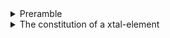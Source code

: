 
<details>
    <summary>Preramble</summary>

When, in the Course of web development, it becomes necessary to migrate to a new way of building and connecting components together, and to dissolve the tight coupling which has heretofore made this far more difficult than what developers should be entitled to, a decent respect for the excellent, opinionated Web Component Libraries that already exist, impels a lengthy explanation of the Separation of Concern approach xtal-element assumes to solve this well, and why this requires the introduction of yet another web component helper library, and so we declaratively describe the Nature of this Separation.

We hold these truths to be self-evident, after bumbling around for months and months:

<details>
    <summary>1.  All UI Libraries Are Created Equal</summary>

The great thing about web components is that little web components built with tagged template literals can connect with little web components built with Elm, and web components will be judged by the content they provide, rather than superficial internal technical library choices. 

For example, an interesting debate that has existed for a number of years has been between OOP vs functional programming.  Efforts to "embrace the duality paradox" like Scala and F# always appealed to me.  In the realm of UI development, this has been an interesting dichotomy to follow.  Traditionally, JavaScript was a unique (?) "function first" language, which seemingly [inspired some envy / second guessing](https://www.joelonsoftware.com/2006/08/01/can-your-programming-language-do-this/) from the [everything is a class class of developers](https://www.quora.com/Why-does-everything-have-to-be-in-a-class-in-Java?share=1).  The introduction of classes into JavaScript has been met with some healthy skepticism.  The "hooks" initiative adds an interesting twist to the debate, and might strike the right balance for some types of components.  Evidently, the result has been less boilerplate code, which can only be good.  Perhaps the learning curve is lower as well, and that's great.

xtal-element takes the view that classes are a great addition to the JavaScript language, even if they don't solve every issue perfectly.  Some points raised by the React team do hit home with me regarding classes.  

<details>
    <summary>My personal journey with classes</summary>

Speaking personally, I came from an academic (mathematical) background, and functions felt much more natural to me.  Yes, I saw the need for namespaced functions, and having the ability to hold data structures with nested sub-structures.  But the way people gushed about *combining these two things into one entity* simply left me scratching my head.  The examples I would read were c++ books that would start with Giraffes and Dogs, and then jump into describing how to create a Windows window, and I would get lost about 5 pages in.  Visual Basic (originally codenamed ["Thunder"](http://www.forestmoon.com/birthofvb/birthofvb.html), maybe because of its emphasis on making it easy to respond to events?), in contrast, simply required an animated gif to explain, and it didn't even use classes originally!   I simply didn't see the appeal of classes, until the day I joined an actual software company, and worked with problems centered around database tables, with customers, employees, transactions.  Finally, the lightbulb lit in my mind.  I can certainly see why a new developer would also question the need to learn the subtleties of classes just to wire a button to a textbox.  Add to that the subtleties of "this" and the syntax is a little clunkier (new class()).doFunction()...  )

Yes, I did think quite a bit about the question, and playing around a bit, before landing on the current approach that this library uses / encourages.

I think one factor that needs to be considered when weighing the pro's and con's between classes and functions for defining components, is another duality paradox:  the "à la carte vs. buffet duality paradox."

Are we:

1.  Creating, with tender loving care, a component meant to have a minimum footprint, while being highly reusable, leverageable in multiple frameworks / no frameworks, loading synchronously / asynchronously, bundled / not bundled, etc?
2.  Engaging in RAD-style creation of a local component only to be used in a specific way by one application or one component?

xtal-element is a bit more biased towards the former, but strives not to sacrifice the second goal as much as possible.  Judge for yourself, I guess.

So xtal-element encourages use of classes in a way that might avoid some of the pitfalls, while benefitting from the really nice features of classes, namely:

1.  Support for easily tweaking one custom element with another (method overriding).
2.  Taking advantage of the nice way classes can help organize data and functionality together.
    
</details> <!-- Personal Journey -->

</details> <!-- All Ui Libraries Equal -->

<details>
    <summary>2.  Content coming from the server is entitled to be displayed, free from client-side JavaScript meddling, as long as it best represents what the user wants to view.</summary>

[WIP]:

This is a tricky one.  What is absolutely clear is we want to keep the number of renders low (and changes made during a render to be as minimal as possible).

xtal-element is fully committed to providing support for server side rendering, based on static html files containing binding instructions that is compatible with streaming solutions like Cloudflares HTMLRewriting, but also compatible with client-side rendering using DOM API's.  So this raises a number of scenarios an xtal-element needs to consider.

Some of the scenarios listed below can happen in combination, some are mutually exclusive.  It would make for a complex Venn diagram:


1.  No server-side rendering.  Server only creates an instance of the tag, and sets some attributes.
2.  Server-side rendering, but limited to pasting in the ShadowDOM defined in the static html file, without any attempt to do any of the binding defined within, of which there are some beyond slot mapping.
3.  Server-side rendering, but the ShadowDOM requires no dynamic adjustments.
4.  A full-blown server-side rendering solution of only one initial instance, complete with applying the binding instructions. 
5.  A full-blown server-side rendering solution of all instances of the component.
6.  The full state needed for rendering is provided as a combination of JSON-serialized attributes and light children.
7.  Less than the full state is defined within the geographical boundaries of the element.  Instead, some separate elements (sibling or parent) are used to integrate part of the state, including non-JSON serializable settings.

Only scenarios 3, 4 (first instance) and 5 do not require an initial render on the client-side.  We need a way for the server to indicate this clearly to the client side instance.

Scenario 7 makes things complicated, as it becomes difficult to know *when* to do the first render.  The safe thing would be rerender each time pieces of the state are passed in.  But that isn't optimal.  This is the use-case that is central to the defer-hydration proposal (I think).


</details>

<details>
    <summary>3.  JSON and HTML Modules will land on Planet Earth someday</summary>

xtal-element subscribes to the [rule of least power philosophy](https://www.w3.org/2001/tag/doc/leastPower.html).  It is designed as a natural segue into declarative custom elements.  As much logic as possible is made truly declarative with JSON.  It even encourages developers to apply a little extra ceremony to demonstrate commitment to true declarative syntax, separating settings that are JSON serializable from those that are not (such as function / class references).  While the developer can still use the easier to edit typescript / javascript when configuring web components, the xtal-element encourages us to utilize JSON imports, and gain from lower parsing times, and perhaps more low-risk / ui-driven development.

</details>

<details>
    <summary>4.  This is FROOP</summary>

  
xtal-element embraces the duality paradox between Functional and OOP by following a pattern we shall refer to as FROOP:  Functional reactive object-oriented preening.

Properties are entirely defined and configured via JSON-serializable configurations.  The properties are there on the custom element prototype, but they are created dynamically by the trans-render / xtal-element library from the configurations provided by the developer.

Should decorators ever reach stage 3, they will also be supported.

This configuration is extended by trans-render's/xtal-element's "FROOP Orchestrator" to provide a kind of "service bus" that can easily integrate lots of tiny, loosely coupled "action methods."  Action methods of a class (or mixin) are functions -- methods and/or property arrow functions, which impose one tiny restriction:  Such methods should expect that the first (and really only) parameter passed in will be an instance of the class (or custom element) it acts on.  In other words, the "inputs" of the method will be already set property changes.  The orchestrator allows the developer to pinpoint which action methods to call when properties change. *Ideally*, the signatures of such ideal action methods would all either look like:

```TypeScript
class MyCustomElement extends HTMLElement{
    myActionMethod({myProp1, myProp2}: this){
        ...
        return {
            myProp3,
            myProp4
        } as Partial<this>;
    }

    async myAsyncActionMethod({myProp1, myProp2}: this){
        ...
        return {
            myProp3,
            myProp4
        } as Partial<this>;
    }
}
```

together with 

```TypeScript

/**
 * Out of class Action Methods are shared across all instances, so better performance
 * *
 **/

const myOutOfBodyDeclarativeActionMethod = ({self, myProp1, myProp2}: MyCustomElement) => ({
    myProp3,
    myProp4
} as Partial<MyCustomElement>);

/**
 * Some heavy lifting out of body, non declarative action method (which is really a dynamic property of a class instance)
 * that could be dynamically imported and progressively enhance the custom element
 */
const myAsyncOutOfBodyActionMethod = async ({self, myProp1, myProp2}: MyCustomElement) => {
    //lots and lots of heavy code, combined with lots of dependencies...
    return {
        myProp3,
        myProp4
    } as Partial<MyCustomElement>

};

class MyCustomElement extends HTMLElement{
    self = this;
    myInternalActionMethod = ({self, myProp1, myProp2}: this) => {
        self.#myPrivateMethod(); //works!
        return {
            myProp3,
            myProp4
        } as Partial<MyCustomElement>;
    }
    myOutOfBodyDeclarativeActionMethod = myOutOfBodyDeclarativeActionMethod; 
    myAsyncOutOfBodyActionMethod = myAsyncOutOfBodyActionMethod; // this is a property, and could utilize the FROOP orchestrator to activate content progressively
}

```

What all these action methods have in common, is they don't directly have any side effects.  Ideally, they would generally all be self contained "nano-methods".  The FROOP orchestrator centralizes the pain and blame for causing side effects.

However, that's just the ideal.  As mentioned initially, the only hard rule for action methods is they should be able to take as the first argument an instance of the class (custom element). 

Further reading that is useful:

    https://javascriptweblog.wordpress.com/2015/11/02/of-classes-and-arrow-functions-a-cautionary-tale/
    https://www.charpeni.com/blog/arrow-functions-in-class-properties-might-not-be-as-great-as-we-think
    https://web.dev/javascript-this/

</details>

<details>
    <summary>5.  Looks aren't everything</summary>

The core functionality of xtal-element is not centered around rendering content.  There are numerous scenarios where we want to build a component and not impose any rendering library performance penalty.  They generally fall into one of these three scenarios:

1.  Providing a timer component or some other non visual functionality.  "Component as a service".
2.  Providing a wrapper around a third-party client-side library that does its own rendering.  Like a charting library. 
3.  Providing a wrapper around server-rendered content.

</details>

</details>

<details>
<summary>The constitution of a xtal-element</summary>

Development of a xtal-element consists of checks and balances between these mental "branches" of development:

1.  The "Majestic Declarative branch".   An mjs file that is only used by node.js (or deno) to build either an HTML file (with lots of snippets of JSON), or a JSON file, potentially with a blob of HTML, depending on the "center of gravity" of the component.  If it is a mostly visual component, ideally the output should be HTML (but you will face some headwinds from the browser currently).  If the focus is on something other than visual, JSON may be the better format, in which case the browser is your friend. The browser gets true, 100% declarative JSON configuration that can contain HTML strings, or HTML with snippets of JSON, if only... oh, never mind.  But the developer doesn't have to edit JSON.  The developer edits an mjs (or mts file -- support [coming soon hopefully](https://www.typescriptlang.org/docs/handbook/esm-node.html#:~:text=In%20turn%2C%20TypeScript%20supports%20two%20new%20source%20file,also%20supports%20two%20new%20declaration%20file%20extensions%3A.d.mts%20and.d.cts.)), and enjoys compile time checks, and edits html with the help of tagged template literals (though other syntaxes like pug or JSX could certainly be supported, as long as the end result is the same html/JSON).  Developing xtal-element elements works best in combination with the [may-it-be](https://github.com/bahrus/may-it-be) compiler, which for now is limited to providing tagged template literal support.  
2.  The "Concessional Branch":  CSS styling, imported via CSS Modules.  Especially if more than one component shares the same CSS.
3.  "The "Ecmascript Branch".  The client-side Javascript that must ship and execute in the browser to achieve the desired functionality.  Minimal JS boilerplate to "tie the knot" as far as registering the custom element, and specialized methods made available to the custom element class, as a last resort.  If github autopilot is accurately guessing all your next moves when writing JS, maybe it's time to encapsulate that as a declarative web component or behavior/decorator.  With current standards, we are pushed quite hard to make this file serve as the entry point for our custom element.  The JS file can then import the other two files in parallel (especially if link rel=preload is used).  However, with the help of a few key behaviors / decorators built with xtal-element, it is possible to circumvent [the need for the boilerplate JS](https://github.com/bahrus/be-definitive).  Use of other xtal-element built components allows the JSON and CSS files to be replaced with alternative custom files for ultimate flexibility / customizability / extensibility, with no additional payload.  This is configured via optional (but highly encouraged) link rel=preload tags.

Additional files that are optional, but definitely helpful / expected for an xtal-element-based custom element:

1.  A TypeScript types file.
2.  A custom element manifest file (auto-generated.)

</details>